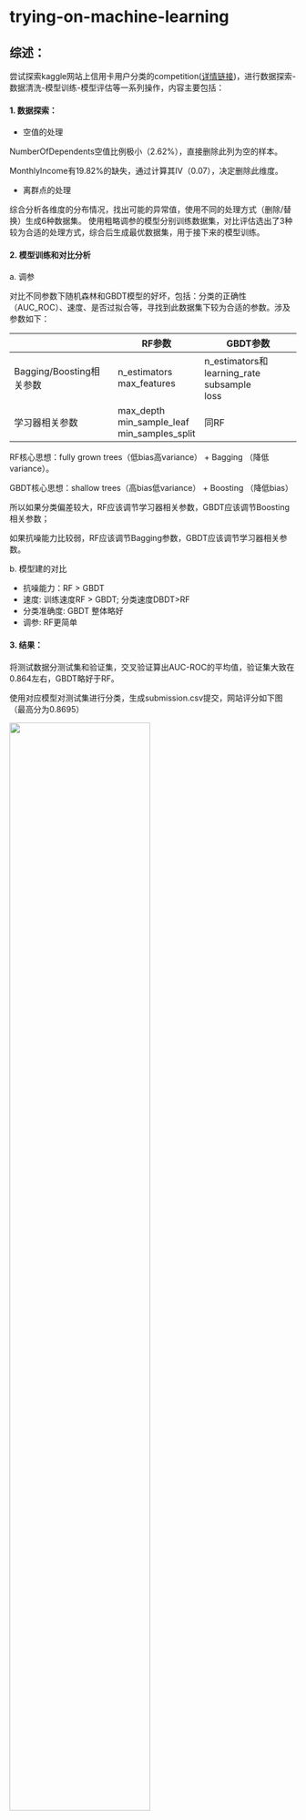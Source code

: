 # trying-on-machine-learning

## 综述：
尝试探索kaggle网站上信用卡用户分类的competition([详情链接](https://www.kaggle.com/c/GiveMeSomeCredit/overview))，进行数据探索-数据清洗-模型训练-模型评估等一系列操作，内容主要包括：


#### 1. 数据探索：
    
   - 空值的处理
   
   NumberOfDependents空值比例极小（2.62%），直接删除此列为空的样本。
   
   MonthlyIncome有19.82%的缺失，通过计算其IV（0.07），决定删除此维度。
   
   
   - 离群点的处理
   
   综合分析各维度的分布情况，找出可能的异常值，使用不同的处理方式（删除/替换）生成6种数据集。
   使用粗略调参的模型分别训练数据集，对比评估选出了3种较为合适的处理方式，综合后生成最优数据集，用于接下来的模型训练。

#### 2. 模型训练和对比分析

a. 调参

对比不同参数下随机森林和GBDT模型的好坏，包括：分类的正确性（AUC_ROC）、速度、是否过拟合等，寻找到此数据集下较为合适的参数。涉及参数如下：

| | RF参数 | GBDT参数 | 
|-------| ------ | ------ | 
| Bagging/Boosting相关参数|n_estimators<br>max_features|n_estimators和learning_rate<br>subsample<br>loss|
| 学习器相关参数|max_depth<br>min_sample_leaf<br>min_samples_split|同RF|

RF核心思想：fully grown trees（低bias高variance） + Bagging （降低variance）。

GBDT核心思想：shallow trees（高bias低variance） + Boosting （降低bias）


所以如果分类偏差较大，RF应该调节学习器相关参数，GBDT应该调节Boosting相关参数；

如果抗噪能力比较弱，RF应该调节Bagging参数，GBDT应该调节学习器相关参数。

b. 模型建的对比 
    
   - 抗噪能力：RF > GBDT
   - 速度: 训练速度RF > GBDT; 分类速度DBDT>RF
   - 分类准确度: GBDT 整体略好
   - 调参: RF更简单

#### 3. 结果：
将测试数据分测试集和验证集，交叉验证算出AUC-ROC的平均值，验证集大致在0.864左右，GBDT略好于RF。

使用对应模型对测试集进行分类，生成submission.csv提交，网站评分如下图（最高分为0.8695）

<img src="https://github.com/IggyGao/trying-on-machine-learning/blob/master/pictures/my_score.png?raw=true" width="70%" >

#### 4. 延伸思考

#### 5. 文件列表

    comparator.py  ------------ 对比器，用于生成各模型/数据集的ROC列表和调参对比图
    data_explore.py  ---------- 数据清洗
    rf_tuning.py  ------------- 随机森林调参 
    gbdt_tuning.py  ----------- GBDT调参  
    iv_calculator.py ---------- IV计算器
   
## 具体处理和数据支撑

### 一、数据探索

#### 1. 数据描述

   共11维数据，describe看一下大致情况。加分析。

|           |  SeriousDlqin2yrs | Revolving<br>Utilization<br>OfUnsecuredLines  |age | NumberOfTime<br>30-59Days<br>PastDueNotWorse    |  DebtRatio | MonthlyIncome | NumberOfOpen<br>CreditLines<br>AndLoans|NumberOfTimes<br>90DaysLate  |NumberRealEstate<br>LoansOrLines|NumberOfTime<br>60-89Days<br>PastDueNotWorse | NumberOfDependents  |
| ------ | ------ | ------ | ----- | ---------| -----------|------|-------|------|--------|----|-----|
|count  |150000.000000  |150000.000000 |  150000.000000     |  150000.000000 | 150000.000000  |  1.202690e+05 |150000.000000  | 150000.000000 |   150000.000000 | 150000.000000  |     146076.000000 | 
|mean  |    0.066840 |    6.048438  |  52.295207     |    0.421033    | 353.005076   |   6.670221e+03        | 8.452760   |0.265973      |  1.018240  |  0.240387     |       0.757222  |
|std      |   0.249746   | 249.755371   |14.771866   |   4.192781   | 2037.818523  |    1.438467e+04     |  5.145951   |  4.169304   | 1.129771   | 4.155179     |       1.115086  |
|min  |  0.000000   |  0.000000   | 0.000000        |       0.000000      | 0.000000   |    0.000000e+00         |  0.000000  | 0.000000 |   0.000000 |    0.000000  |          0.000000  |
|25%     | 0.000000    | 0.029867   |  41.000000    |     0.000000     |  0.175074   |3.400000e+03              | 5.000000 | 0.000000 |  0.000000   |0.000000    |        0.000000  |
|50%     | 0.000000     | 0.154181   | 52.000000     |          0.000000    |   0.366508    |5.400000e+03     |  8.000000 | 0.000000  |  1.000000 | 0.000000 |           0.000000  |
|75%   | 0.000000   | 0.559046   |63.000000          |    0.000000  |     0.868254   |  8.249000e+03  |   11.000000  |0.000000   |   2.000000   | 0.000000    |        1.000000  |
|max    |1.000000    |50708.000000   |109.000000       |  98.000000  |329664.000000 |  3.008750e+06  |    58.000000 | 98.000000   |  54.000000|    98.000000   |        20.000000  |


#### 2. 空值

|  列名     |缺失值占比（%）|
| ------ | ------ | 
|SeriousDlqin2yrs                        |0.000000
|RevolvingUtilizationOfUnsecuredLines     |0.000000
|age                                      |0.000000
|NumberOfTime30-59DaysPastDueNotWorse     |0.000000
|DebtRatio                                |0.000000
|MonthlyIncome                           |19.820667
|NumberOfOpenCreditLinesAndLoans         |0.000000
|NumberOfTimes90DaysLate                  |0.000000
|NumberRealEstateLoansOrLines             |0.000000
|NumberOfTime60-89DaysPastDueNotWorse     |0.000000
|NumberOfDependents                       |2.616000

NumberOfDependents占比极其小，直接删除。

MonthlyIncome有接近20%的缺失，缺失量很大，可以考虑用中位数/平均值填充 或 直接删除此列数据。

为了确定处理方法，选择合适的分组，编写代码计算IV，结果见下图。最终IV = 0.07，说明MonthlyIncome与分类结果的关联性比较低，决定直接删除此维度的数据

 |Value  |     sample rate   | Distribution Good | Distribution Bad |      Sub     |  WoE   |     IV|
 | ------ | ------|------ | ------|-------|----------|-------|
|      0-2000    |0.09  |     0.071249         | 0.091163 |-0.019914 |-0.246469  |0.004908
|   2000-3000     |   0.10|  0.080343         | 0.118991 |-0.038647 |-0.392734  |0.015178
|   3000-4000      |   0.12 | 0.097232         | 0.135248 |-0.038016 |-0.330009 |0.012546
|   4000-5000    |     0.12|0.097325         | 0.118392 |-0.021067 |-0.195945 |0.004128
|   5000-6000      |     0.11|0.293962         | 0.261520 |0.032442  |0.116939  |0.003794
|   6000-7000      |    0.09|0.076471          | 0.072511 |0.003960  |0.053171 |0.000211
|   7000-9000      |     0.13|0.112285         | 0.089567 |0.022718 |0.226053  |0.005135
|   9000-12000      |     0.11|0.094117         | 0.061839 |0.032278  |0.420006  |0.013557
|  12000以上      |    0.09| 0.077014         | 0.050768 |0.026246  |0.416725  |0.010937

IV =  0.07039407793853665

#### 3. 离群点

通过箱型图直观体现每一维数据的分布情况。可以看到图1、3、4、6~9中的箱被压缩的很严重，说明有部分数据十分远离中位数，分别对其进行考虑和处理。

![avatar](https://github.com/IggyGao/trying-on-machine-learning/blob/master/pictures/overview.png?raw=true)

a. 逾期数据

结合describe的结果，发现三个逾期数据（NumberOfTime30-59DaysPastDueNotWorse、NumberOfTime60-89DaysPastDueNotWorse、NumberOfTimes90DaysLate）
具有非常类似的分布（在18~95之间都出现了巨大的gap，又有近300个样本出现在96~98之间），可以一起考量。分别采用删除/替换为18两种方法，生成数据集"overdue outliers replaced"和"overdue outliers removed"。

b. RevolvingUtilizationOfUnsecuredLines

此数据表示已贷金额和贷款额度的比值，远远大于1的数据不太正常。取1的十倍划线，删除异常值，生成数据集"utilization outliers removed"。

<!--|  |Revolving<br>UtilizationOf<br>UnsecuredLines | SeriousDlqin2yrs
| ------ | ------ | -------|
|count              |             3321.000000   |    3321.000000
|mean               |              259.773362   |       0.372478
|std                |             1659.034074    |      0.483538
|min                 |               1.000059    |      0.000000
|25%                  |              1.019996    |      0.000000
|50%                  |              1.074633    |      0.000000
|75%                  |              1.301096    |      1.000000
|max                  |          50708.000000     |     1.000000-->

c. DebtRatio 和 MonthlyIncome

处理MonthlyIncome时发现，删除MonthlyIncome为空的数据前后，SeriousDlqin2yrs的均值发生了剧烈的变化（删除前是删除后的两倍）。
可见DebtRatio离群点和MonthlyIncome为空的样本存在大量重叠，对此类数据的真实度产生怀疑。选取95分位点打印信息如下：

 |          |DebtRatio | MonthlyIncome
| ------ | ------ | -------|
|count    |7836.000000     |399.000000
|mean     |4330.529862       |0.087719
|std      |7712.385814       |0.283241
|min      |2382.000000       |0.000000
|25%      |2824.000000       |0.000000
|50%      |3424.500000       |0.000000
|75%      |4535.000000       |0.000000
|max    |329664.000000       |1.000000


将DebtRatio>=2382的值全部替换为2382，生成数据集"debt ratio outliers replaced"

将DebtRatio>=2382的样本删除，生成数据集"debt ratio outliers removed"

3. 引入模型评估

将上一步中生成的数据集分别使用粗略调参的RF进行严重。结果如下：

     --- Sorted Results ---
    ('RF', 'debt ratio outliers removed') --> AUC: 0.8606 (+/- 0.0045)
    ('RF', 'debt ratio outliers replaced') --> AUC: 0.8601 (+/- 0.0052)
    ('RF', 'overdue outliers removed') --> AUC: 0.8598 (+/- 0.0074)
    ('RF', 'utilization outliers removed') --> AUC: 0.8592 (+/- 0.0036)
    ('RF', 'missing data processed') --> AUC: 0.8576 (+/- 0.0018)
    ('RF', 'overdue outliers replaced') --> AUC: 0.8576 (+/- 0.0050)

可见，"debt ratio outliers replaced"、"debt ratio outliers removed"、"overdue outliers removed"、
"utilization outliers removed"这四个数据集的表现优于仅仅处理空值的"missing data processed"。
考虑采用其对应的处理方式生成最佳训练集，并使用此数据集进行接下来的调参探索。最佳训练集的训练结果如下，确实优于其他所有数据集，可以佐证此处理方式的合理性：

    ('RF', 'best_data') --> AUC: 0.8647 (+/- 0.0061)


### 二、模型探索

1. RF调参 

    RF调参的思路是

    - n_estimators
    - max_features
    - max_depth、min_sample_leaf、min_samples_split
    
2. GBDT调参

    GBDT调参的思路是基学习器参数 -> Boosting参数 -> 其他参数。基学习器参数。
    
    具体到参数上即为max_depth+min_samples_split -> _estimators+learning_rate -> subsample -> loss


   - n_estimators和learning_rate
    
    GBDT的调参相对来说比较复杂，因为n_estimators和learning_rate需要一起调节。查阅资料learning_rate一般在0.1-0.3范围内，小于0.1亦可，单不要过大。于是选择0.01~0.35范围内，配合不同的n_estimators进行粗调。代码及折线图如下。
    
    
    #粗调
    
    learning_rate = [0.01, 0.05, 0.1, 0.15, 0.2, 0.25, 0.3, 0.35]
    
    n_estimators = np.linspace(10, 160, 12, endpoint=True)

![gbdt粗调](https://github.com/IggyGao/trying-on-machine-learning/blob/master/pictures/gbdt_rough_tuning_learning_rate.png?raw=true)

有趣的是这两者之间的关系很好地体现了残差学习的思想。

learning_rate越小，达到最佳AUC需要的n_estimators越大（意味着训练、分类的时间越大）。也就是说，每次学习的残差越小，就需要叠加更多的树才能消除偏差。

learning_rate越大，需要的n_estimators就越小。但是随着learning_rate的增大，明显可以看到Test_AUC和Train_AUC之间的夹角越大，也就是测试集正确率跟随训练集的能力越低。也就是说此时出现了过拟合。


上图可见较好的auc出现在0.05附近。减小learning_rate的步进长度，在0.03-0.1之间继续网格搜索，结果如下图。


    # 细调
    learning_rate = [0.03, 0.05, 0.08, 0.1, 0.13, 0.15]
    n_estimators = np.linspace(30, 210, 10, endpoint=True)
    
![gbdt细调](https://github.com/IggyGao/trying-on-machine-learning/blob/master/pictures/gbdt_delicate_tuning_learning_rate.png?raw=true)

当learning_rate<0.05时，Test_ROC曲线一直保持着比较好的跟随性。当learning_rate>0.05后，test_auc的跟随性开始变差。本来打算选择0.05以下的learning_rate，但是我考虑到此时的subsample = 1，还没有发挥其抗过拟合的作用，所以我尝试选择了0.05作为learning_rate进行接下来的探索。看看能不能通过调节其他参数，让这条曲线上扬，从而提高auc，降低n_estimators（也就是降低时间）。

   - subsample
   
   采用learning_rate=0.05，二重循环同时步进n_estimators和subsample 
   
    n_estimators = [30, 90, 120, 150, 180, 210, 240, 270, 290, 320]
    subsample = np.linspace(0.5, 1, 6, endpoint=True)
    
    
   结果如图。
   
   - loss
   
   - max_depth
   
   max_depth越小，越能降低过拟合。
  
    
3. 模型对比

    a. 制造噪声，对比抗噪能力
    
    根据上文中提到的importance，选择在xxx和xxx这两个比较重要的维度上引入噪声。
    分别随机抽取4%的样本，修改这两个维度的值。
    然后用默认参数的GBDT和RF（分别称为default GBDT和default RF），上文中调好参数的GBDT和RF（分别称为tuned GBDT和tuned RF）进行训练，结果如下：
   
   可以看到
    
    -  无论是否经过GBDT的AUC-ROC下降程度大于DF。可见GBDT的抗噪声能力更强。
    - 调参之后，相同模型AUC-ROC下降程度小于未调参。可见之前的调参工作确实起到了抗噪声的作用。
    
    b. 对比训练/分类速度（对比同级别？？？还是对比调参之后的？？）
    RF训练速度更快，但是分类速度慢

    c. 调参对比
    对比上文的调参工作，因为hyperparams的存在，GBDT的调参难度远远大于RF。不过多处资料表明，如果调参得当，GBDT的性能会好于RF。本文也是如此。


## 其他一些思考

2. 本文以外的思考
    
    competition中默认的评分方式是ROC。



